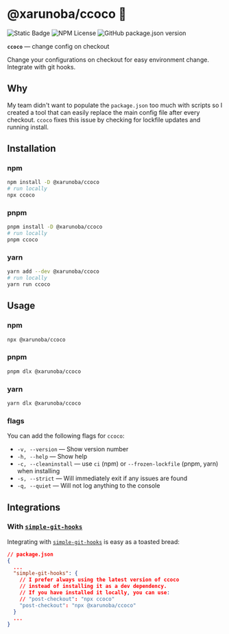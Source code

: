 # @xarunoba/ccoco 🥥

![Static Badge](https://img.shields.io/badge/Made_with-%E2%9D%A4%EF%B8%8F-red?style=for-the-badge) ![NPM License](https://img.shields.io/npm/l/%40xarunoba%2Fccoco?style=for-the-badge)
![GitHub package.json version](https://img.shields.io/github/package-json/v/xarunoba/ccoco?style=for-the-badge&logo=npm)

**`ccoco`** — change config on checkout

Change your configurations on checkout for easy environment change. Integrate with git hooks.

## Why

My team didn't want to populate the `package.json` too much with scripts so I created a tool that can easily replace the main config file after every checkout. `ccoco` fixes this issue by checking for lockfile updates and running install.

## Installation

### npm

```bash
npm install -D @xarunoba/ccoco
# run locally
npx ccoco
```

### pnpm

```bash
pnpm install -D @xarunoba/ccoco
# run locally
pnpm ccoco
```

### yarn

```bash
yarn add --dev @xarunoba/ccoco
# run locally
yarn run ccoco
```

## Usage

### npm

```bash
npx @xarunoba/ccoco
```

### pnpm

```bash
pnpm dlx @xarunoba/ccoco
```

### yarn

```bash
yarn dlx @xarunoba/ccoco
```

### flags

You can add the following flags for `ccoco`:

- `-v, --version` — Show version number
- `-h, --help` — Show help
- `-c, --cleaninstall` — use `ci` (npm) or `--frozen-lockfile` (pnpm, yarn) when installing
- `-s, --strict` — Will immediately exit if any issues are found
- `-q, --quiet` — Will not log anything to the console

## Integrations

### With [`simple-git-hooks`](https://github.com/toplenboren/simple-git-hooks)

Integrating with [`simple-git-hooks`](https://github.com/toplenboren/simple-git-hooks) is easy as a toasted bread:

```json
// package.json
{
  ...
  "simple-git-hooks": {
    // I prefer always using the latest version of ccoco
    // instead of installing it as a dev dependency.
    // If you have installed it locally, you can use:
    // "post-checkout": "npx ccoco"
    "post-checkout": "npx @xarunoba/ccoco"
  }
  ...
}
```
